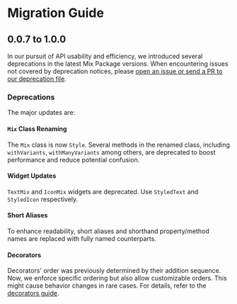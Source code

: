 # Migration Guide

## 0.0.7 to 1.0.0

In our pursuit of API usability and efficiency, we introduced several deprecations in the latest Mix Package versions. When encountering issues not covered by deprecation notices, please [open an issue or send a PR to our deprecation file](https://github.com/conceptadev/mix/blob/main/lib/src/deprecations.dart).

### Deprecations

The major updates are:

#### `Mix` Class Renaming

The `Mix` class is now `Style`. Several methods in the renamed class, including `withVariants`, `withManyVariants` among others, are deprecated to boost performance and reduce potential confusion.

#### Widget Updates

`TextMix` and `IconMix` widgets are deprecated. Use `StyledText` and `StyledIcon` respectively.

#### Short Aliases

To enhance readability, short aliases and shorthand property/method names are replaced with fully named counterparts.

#### Decorators

Decorators' order was previously determined by their addition sequence. Now, we enforce specific ordering but also allow customizable orders. This might cause behavior changes in rare cases. For details, refer to the [decorators guide](https://fluttermix.com/docs/guides/decorators).
